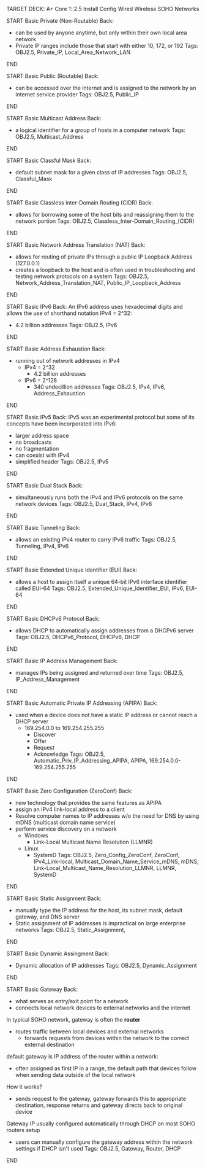 TARGET DECK: A+ Core 1::2.5 Install Config Wired Wireless SOHO Networks

START
Basic
Private (Non-Routable)
Back:
- can be used by anyone anytime, but only within their own local area network 
- Private IP ranges include those that start with either 10, 172, or 192
Tags: OBJ2.5, Private_IP, Local_Area_Network_LAN
<!--ID: 1730945782368-->
END

START
Basic
Public (Routable)
Back:
- can be accessed over the internet and is assigned to the network by an internet service provider
Tags: OBJ2.5, Public_IP
<!--ID: 1730945782370-->
END

START
Basic
Multicast Address
Back:
- a logical identifier for a group of hosts in a computer network 
Tags: OBJ2.5, Multicast_Address
<!--ID: 1730945782372-->
END

START
Basic
Classful Mask
Back:
- default subnet mask for a given class of IP addresses 
Tags: OBJ2.5, Classful_Mask
<!--ID: 1730945782374-->
END

START
Basic
Classless inter-Domain Routing (CIDR)
Back:
- allows for borrowing some of the host bits and reassigning them to the network portion
Tags: OBJ2.5, Classless_Inter-Domain_Routing_(CIDR)
<!--ID: 1730945782377-->
END

START
Basic
Network Address Translation (NAT)
Back:
- allows for routing of private IPs through a public IP Loopback Address (127.0.0.1)
- creates a loopback to the host and is often used in troubleshooting and testing network protocols on a system
Tags: OBJ2.5, Network_Address_Translation_NAT, Public_IP_Loopback_Address
<!--ID: 1730945782380-->
END

START
Basic
IPv6
Back:
An IPv6 address uses hexadecimal digits and allows the use of shorthand notation
IPv4 = 2^32:
- 4.2 billion addresses 
Tags: OBJ2.5, IPv6
<!--ID: 1730997700009-->
END

START
Basic
Address Exhaustion
Back:
- running out of network addresses in IPv4 
	- IPv4 = 2^32 
		- 4.2 billion addresses 
	- IPv6 = 2^128 
		- 340 undecillion addresses 
Tags: OBJ2.5, IPv4, IPv6, Address_Exhaustion
<!--ID: 1730997700019-->
END

START
Basic
IPv5
Back:
IPv5 was an experimental protocol but some of its concepts have been incorporated into IPv6:
- larger address space 
- no broadcasts 
- no fragmentation 
- can coexist with IPv4 
- simplified header 
Tags: OBJ2.5, IPv5
<!--ID: 1730997805298-->
END

START
Basic
Dual Stack
Back:
- simultaneously runs both the IPv4 and IPv6 protocols on the same network devices 
Tags: OBJ2.5, Dual_Stack, IPv4, IPv6
<!--ID: 1730997805315-->
END

START
Basic
Tunneling
Back:
- allows an existing IPv4 router to carry IPv6 traffic 
Tags: OBJ2.5, Tunneling, IPv4, IPv6
<!--ID: 1730997805320-->
END

START
Basic
Extended Unique Identifier (EUI)
Back:
- allows a host to assign itself a unique 64-bit IPv6 interface identifier called EUI-64
Tags: OBJ2.5, Extended_Unique_Identifier_EUI, IPv6, EUI-64
<!--ID: 1730998449817-->
END

START
Basic
DHCPv6 Protocol
Back:
- allows DHCP to automatically assign addresses from a DHCPv6 server 
Tags: OBJ2.5, DHCPv6_Protocol, DHCPv6, DHCP
<!--ID: 1730998449823-->
END

START
Basic
IP Address Management
Back:
- manages IPs being assigned and returned over time
Tags: OBJ2.5, IP_Address_Management
<!--ID: 1730998449828-->
END

START
Basic
Automatic Private IP Addressing (APIPA)
Back:
- used when a device does not have a static IP address or cannot reach a DHCP server 
	- 169.254.0.0 to 169.254.255.255
		- Discover
		- Offer
		- Request
		- Acknowledge
Tags: OBJ2.5, Automatic_Priv_IP_Addressing_APIPA, APIPA, 169.254.0.0-169.254.255.255
<!--ID: 1730998449833-->
END

START
Basic
Zero Configuration (ZeroConf)
Back:
- new technology that provides the same features as APIPA 
- assign an IPv4 link-local address to a client 
- Resolve computer names to IP addresses w/o the need for DNS by using mDNS (multicast domain name service)
- perform service discovery on a network 
	- Windows 
		- Link-Local Multicast Name Resolution (LLMNR)
	- Linux
		- SystemD
Tags: OBJ2.5, Zero_Config_ZeroConf, ZeroConf, IPv4_Link-local, Multicast_Domain_Name_Service_mDNS, mDNS, Link-Local_Multicast_Name_Resolution_LLMNR, LLMNR, SystemD
<!--ID: 1730998449839-->
END

START
Basic
Static Assignment
Back:
- manually type the IP address for the host, its subnet mask, default gateway, and DNS server 
- Static assignment of IP addresses is impractical on large enterprise networks 
Tags: OBJ2.5, Static_Assignment, 
<!--ID: 1730998449844-->
END

START
Basic
Dynamic Assingment
Back:
- Dynamic allocation of IP addresses 
Tags: OBJ2.5, Dynamic_Assignment
<!--ID: 1730998449848-->
END

START
Basic
Gateway
Back:
- what serves as entry/exit point for a network 
- connects local network devices to external networks and the internet 
  
In typical SOHO network, gateway is often the **router** 
- routes traffic between local devices and external networks 
	- forwards requests from devices within the network to the correct external destination 

default gateway is IP address of the router within a network: 
- often assigned as first IP in a range, the default path that devices follow when sending data outside of the local network 

How it works?
- sends request to the gateway, gateway forwards this to appropriate destination, response returns and gateway directs back to original device 

Gateway IP usually configured automatically through DHCP on most SOHO routers setup
- users can manually configure the gateway address within the network settings if DHCP isn't used 
Tags: OBJ2.5, Gateway, Router, DHCP
<!--ID: 1730998449853-->
END
